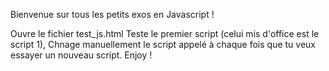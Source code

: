 Bienvenue sur tous les petits exos en Javascript ! 

Ouvre le fichier test_js.html
Teste le premier script (celui mis d'office est le script 1),
Chnage manuellement le script appelé à chaque fois que tu veux essayer un nouveau script. 
Enjoy ! 